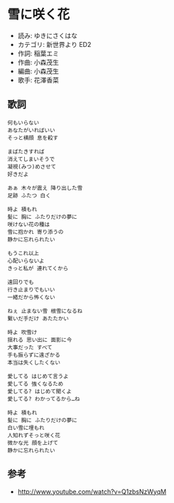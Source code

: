 雪に咲く花
===========

- 読み: ゆきにさくはな
- カテゴリ: 新世界より ED2
- 作詞: 稲葉エミ
- 作曲: 小森茂生
- 編曲: 小森茂生
- 歌手: 花澤香菜


歌詞
-----

    何もいらない
    あなたがいればいい
    そっと横顔 息を殺す

    まばたきすれば
    消えてしまいそうで
    凝視(みつ)めさせて
    好きだよ

    あぁ 木々が震え 降り出した雪
    足跡 ふたつ 白く

    時よ 積もれ
    髪に 胸に ふたりだけの夢に
    咲けない花の種は
    雪に抱かれ 寄り添うの
    静かに忘れられたい

    もうこれ以上
    心配いらないよ
    きっと私が 連れてくから

    遠回りでも
    行き止まりでもいい
    一緒だから怖くない

    ねぇ 止まない雪 根雪になるね
    繋いだ手だけ あたたかい

    時よ 吹雪け
    揺れる 思い出に 面影に今
    大事だった すべて
    手も振らずに遠ざかる
    本当は失くしたくない

    愛してる はじめて言うよ
    愛してる 強くなるため
    愛してる? はじめて聞くよ
    愛してる? わかってるから…ね

    時よ 積もれ
    髪に 胸に ふたりだけの夢に
    白い雪に埋もれ
    人知れずそっと咲く花
    微かな光 顔を上げて
    静かに忘れられたい


参考
-----

- <http://www.youtube.com/watch?v=Q1zbsNzWyqM>
